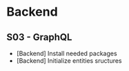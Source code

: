 # Backend

## S03 - GraphQL

- [Backend] Install needed packages
- [Backend] Initialize entities sructures
